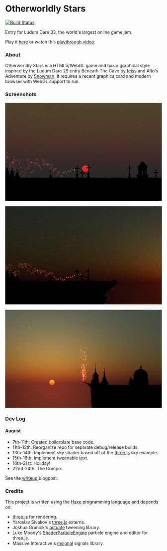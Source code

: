 # Otherworldly Stars

[![Build Status](https://img.shields.io/travis/Tw1ddle/Ludum-Dare-33.svg?style=flat-square)](https://travis-ci.org/Tw1ddle/Ludum-Dare-33)

Entry for Ludum Dare 33, the world's largest online game jam.

Play it [here](https://samcodes.itch.io/otherworldly-stars) or watch this [playthrough video](https://www.youtube.com/watch?v=TxFP0QTp4XI).

### About

Otherworldly Stars is a HTML5/WebGL game and has a graphical style inspired by the Ludum Dare 29 entry Beneath The Cave by [feiss](https://ludumdare.com/compo/author/feiss/) and Alto's Adventure by [Snowman](https://itunes.apple.com/gb/app/altos-adventure/id950812012). It requires a recent graphics card and modern browser with WebGL support to run.

### Screenshots

![Screenshot1](https://github.com/Tw1ddle/ludum-dare-33/blob/master/dev/screenshots/screenshot1.png?raw=true "Screenshot 1")

![Screenshot2](https://github.com/Tw1ddle/ludum-dare-33/blob/master/dev/screenshots/screenshot2.png?raw=true "Screenshot 2")

![Screenshot3](https://github.com/Tw1ddle/ludum-dare-33/blob/master/dev/screenshots/screenshot3.png?raw=true "Screenshot 3")

### Dev Log

#### August ####
* 7th-11th: Created boilerplate base code.
* 11th-13th: Reorganize repo for separate debug/release builds.
* 13th-14th: Implement sky shader based off of the [three.js](https://threejs.org/examples/#webgl_shaders_sky) sky example.
* 15th-16th: Implement tweenable text.
* 16th-21st: Holiday!
* 22nd-24th: The Compo.

See the [writeup](https://samcodes.co.uk/ludum-dare-33-dev-log/) blogpost.

### Credits

This project is written using the [Haxe](https://haxe.org/) programming language and depends on:

* [three.js](https://github.com/mrdoob/three.js) for rendering.
* Yaroslav Sivakov's [three.js](https://lib.haxe.org/u/yar3333/) externs.
* Joshua Granick's [actuate](https://lib.haxe.org/p/actuate) tweening library.
* Luke Moody's [ShaderParticleEngine](https://github.com/squarefeet/ShaderParticleEngine) particle engine and editor for three.js.
* Massive Interactive's [msignal](https://lib.haxe.org/p/msignal/) signals library.